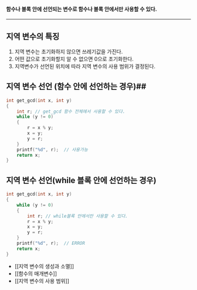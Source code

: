 #### 함수나 블록 안에 선언되는 변수로 함수나 블록 안에서만 사용할 수 있다. ####
___
## 지역 변수의 특징 ##

1. 지역 변수는 초기화하지 않으면 쓰레기값을 가진다.
2. 어떤 값으로 초기화할지 알 수 없으면 0으로 초기화한다.
3. 지역변수가 선언된 위치에 따라 지역 변수의 사용 범위가 결정된다. 
## 지역 변수 선언 (함수 안에 선언하는 경우)##
```c
int get_gcd(int x, int y)
{
	int r; // get_gcd 함수 전체에서 사용할 수 있다.
	while (y != 0)
	{
		r = x % y;
		x = y;
		y = r;
	}
	printf("%d", r);  // 사용가능
	return x;
}
```

## 지역 변수 선언(while 블록 안에 선언하는 경우) ##
```c
int get_gcd(int x, int y)
{
	while (y != 0)
	{
		int r; // while블록 안에서만 사용할 수 있다.
		r = x % y;
		x = y;
		y = r;
	}
	printf("%d", r);  // ERROR
	return x;
}
```

- [[지역 변수의 생성과 소멸]]
- [[함수의 매개변수]]
- [[지역 변수의 사용 범위]]
